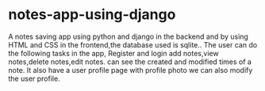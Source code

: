 # notes-app-using-django

A notes saving app using python and django in the backend and by using HTML and CSS in the frontend,the database used is sqlite..
The user can do the following tasks in the app,
Register and login
add notes,view notes,delete notes,edit notes.
can see the created and modified times of a note.
It also have a user profile page with profile photo we can also modify the user profile.
